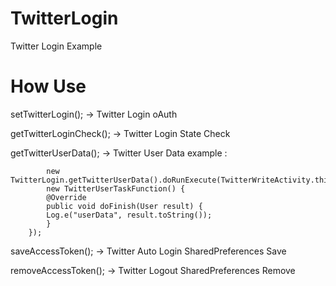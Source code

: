 # TwitterLogin
Twitter Login Example

# How Use
setTwitterLogin();
-> Twitter Login oAuth

getTwitterLoginCheck();
-> Twitter Login State Check

getTwitterUserData();
-> Twitter User Data
example : 


			new TwitterLogin.getTwitterUserData().doRunExecute(TwitterWriteActivity.this, 
			new TwitterUserTaskFunction() {
			@Override
			public void doFinish(User result) {
  			Log.e("userData", result.toString());
			}
		});

saveAccessToken();
-> Twitter Auto Login SharedPreferences Save

removeAccessToken();
-> Twitter Logout SharedPreferences Remove
